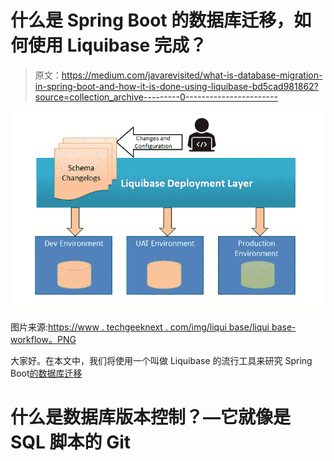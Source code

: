 # 什么是 Spring Boot 的数据库迁移，如何使用 Liquibase 完成？

> 原文：<https://medium.com/javarevisited/what-is-database-migration-in-spring-boot-and-how-it-is-done-using-liquibase-bd5cad981862?source=collection_archive---------0----------------------->

[![](img/6b6e4ec3e604805e1e61ee33ff839096.png)](https://javarevisited.blogspot.com/2018/05/top-5-sql-and-database-courses-to-learn-online.html)

图片来源:[https://www . techgeeknext . com/img/liqui base/liqui base-workflow。PNG](https://www.techgeeknext.com/img/liquibase/liquibase-workflow.PNG)

大家好。在本文中，我们将使用一个叫做 Liquibase 的流行工具来研究 Spring Boot[的数据库迁移](/javarevisited/top-10-courses-to-learn-spring-boot-in-2020-best-of-lot-6ffce88a1b6e)

# 什么是数据库版本控制？—它就像是 SQL 脚本的 Git